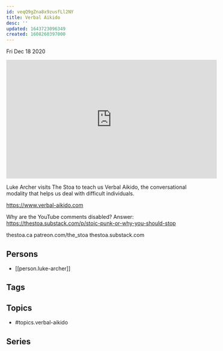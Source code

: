 ```yaml
---
id: veqQ9gZna8x9zusfLl2NY
title: Verbal Aikido
desc: ''
updated: 1643723096349
created: 1608260397000
---
```





Fri Dec 18 2020

<iframe width="560" height="315" src="https://www.youtube.com/embed/nxRzxZpEmKY" title="Verbal Aikido w/ Luke Archer" frameborder="0" allow="accelerometer; autoplay; clipboard-write; encrypted-media; gyroscope; picture-in-picture" allowfullscreen ></iframe>

Luke Archer visits The Stoa to teach us Verbal Aikido, the conversational modality that helps us deal with difficult individuals.

https://www.verbal-aikido.com

Why are the YouTube comments disabled? Answer: https://thestoa.substack.com/p/stoic-punk-or-why-you-should-stop

thestoa.ca
patreon.com/the_stoa
thestoa.substack.com

## Persons

- [[person.luke-archer]]

## Tags



## Topics

- #topics.verbal-aikido

## Series



